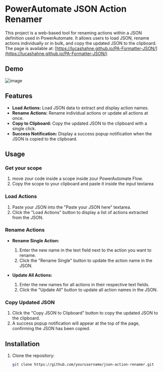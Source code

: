 # PowerAutomate JSON Action Renamer

This project is a web-based tool for renaming actions within a JSON definition used in PowerAutomate. It allows users to load JSON, rename actions individually or in bulk, and copy the updated JSON to the clipboard.
The page is available at: [https://lucashahne.github.io/PA-Formatter-JSON/](https://lucashahne.github.io/PA-Formatter-JSON/)

## Demo

![image](https://github.com/LucasHahne/PowerAutomateJSONFormatter/assets/63300977/dc52453f-4566-41b5-89f6-22e793694f2e)

## Features

- **Load Actions:** Load JSON data to extract and display action names.
- **Rename Actions:** Rename individual actions or update all actions at once.
- **Copy to Clipboard:** Copy the updated JSON to the clipboard with a single click.
- **Success Notification:** Display a success popup notification when the JSON is copied to the clipboard.

## Usage

### Get your scope
1. move zour code inside a scope inside zour PowerAutomate Flow.
2. Copy the scope to your clipboard and paste it inside the input textarea

### Load Actions

1. Paste your JSON into the "Paste your JSON here" textarea.
2. Click the "Load Actions" button to display a list of actions extracted from the JSON.

### Rename Actions

- **Rename Single Action:**
  1. Enter the new name in the text field next to the action you want to rename.
  2. Click the "Rename Single" button to update the action name in the JSON.

- **Update All Actions:**
  1. Enter the new names for all actions in their respective text fields.
  2. Click the "Update All" button to update all action names in the JSON.

### Copy Updated JSON

1. Click the "Copy JSON to Clipboard" button to copy the updated JSON to the clipboard.
2. A success popup notification will appear at the top of the page, confirming the JSON has been copied.

## Installation

1. Clone the repository:
   ```sh
   git clone https://github.com/yourusername/json-action-renamer.git

